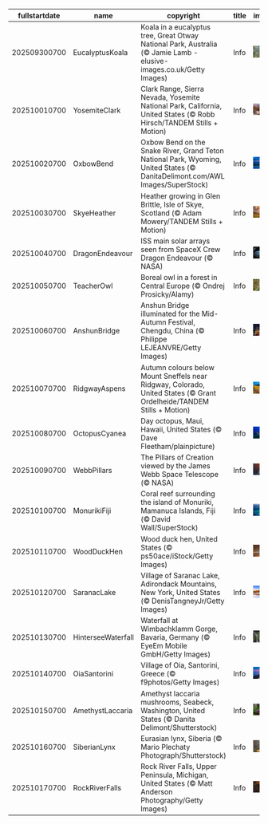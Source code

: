 |fullstartdate|name|copyright|title|image|
|--|--|--|--|--|
202509300700|EucalyptusKoala|Koala in a eucalyptus tree, Great Otway National Park, Australia (© Jamie Lamb - elusive-images.co.uk/Getty Images)|Info|![](/en-AU/2025/10/202509300700EucalyptusKoala.jpg)|
202510010700|YosemiteClark|Clark Range, Sierra Nevada, Yosemite National Park, California, United States (© Robb Hirsch/TANDEM Stills + Motion)|Info|![](/en-AU/2025/10/202510010700YosemiteClark.jpg)|
202510020700|OxbowBend|Oxbow Bend on the Snake River, Grand Teton National Park, Wyoming, United States (© DanitaDelimont.com/AWL Images/SuperStock)|Info|![](/en-AU/2025/10/202510020700OxbowBend.jpg)|
202510030700|SkyeHeather|Heather growing in Glen Brittle, Isle of Skye, Scotland (© Adam Mowery/TANDEM Stills + Motion)|Info|![](/en-AU/2025/10/202510030700SkyeHeather.jpg)|
202510040700|DragonEndeavour|ISS main solar arrays seen from SpaceX Crew Dragon Endeavour (© NASA)|Info|![](/en-AU/2025/10/202510040700DragonEndeavour.jpg)|
202510050700|TeacherOwl|Boreal owl in a forest in Central Europe (© Ondrej Prosicky/Alamy)|Info|![](/en-AU/2025/10/202510050700TeacherOwl.jpg)|
202510060700|AnshunBridge|Anshun Bridge illuminated for the Mid-Autumn Festival, Chengdu, China (© Philippe LEJEANVRE/Getty Images)|Info|![](/en-AU/2025/10/202510060700AnshunBridge.jpg)|
202510070700|RidgwayAspens|Autumn colours below Mount Sneffels near Ridgway, Colorado, United States (© Grant Ordelheide/TANDEM Stills + Motion)|Info|![](/en-AU/2025/10/202510070700RidgwayAspens.jpg)|
202510080700|OctopusCyanea|Day octopus, Maui, Hawaii, United States (© Dave Fleetham/plainpicture)|Info|![](/en-AU/2025/10/202510080700OctopusCyanea.jpg)|
202510090700|WebbPillars|The Pillars of Creation viewed by the James Webb Space Telescope (© NASA)|Info|![](/en-AU/2025/10/202510090700WebbPillars.jpg)|
202510100700|MonurikiFiji|Coral reef surrounding the island of Monuriki, Mamanuca Islands, Fiji (© David Wall/SuperStock)|Info|![](/en-AU/2025/10/202510100700MonurikiFiji.jpg)|
202510110700|WoodDuckHen|Wood duck hen, United States (© ps50ace/iStock/Getty Images)|Info|![](/en-AU/2025/10/202510110700WoodDuckHen.jpg)|
202510120700|SaranacLake|Village of Saranac Lake, Adirondack Mountains, New York, United States (© DenisTangneyJr/Getty Images)|Info|![](/en-AU/2025/10/202510120700SaranacLake.jpg)|
202510130700|HinterseeWaterfall|Waterfall at Wimbachklamm Gorge, Bavaria, Germany (© EyeEm Mobile GmbH/Getty Images)|Info|![](/en-AU/2025/10/202510130700HinterseeWaterfall.jpg)|
202510140700|OiaSantorini|Village of Oia, Santorini, Greece (© f9photos/Getty Images)|Info|![](/en-AU/2025/10/202510140700OiaSantorini.jpg)|
202510150700|AmethystLaccaria|Amethyst laccaria mushrooms, Seabeck, Washington, United States (© Danita Delimont/Shutterstock)|Info|![](/en-AU/2025/10/202510150700AmethystLaccaria.jpg)|
202510160700|SiberianLynx|Eurasian lynx, Siberia (© Mario Plechaty Photograph/Shutterstock)|Info|![](/en-AU/2025/10/202510160700SiberianLynx.jpg)|
202510170700|RockRiverFalls|Rock River Falls, Upper Peninsula, Michigan, United States (© Matt Anderson Photography/Getty Images)|Info|![](/en-AU/2025/10/202510170700RockRiverFalls.jpg)|
